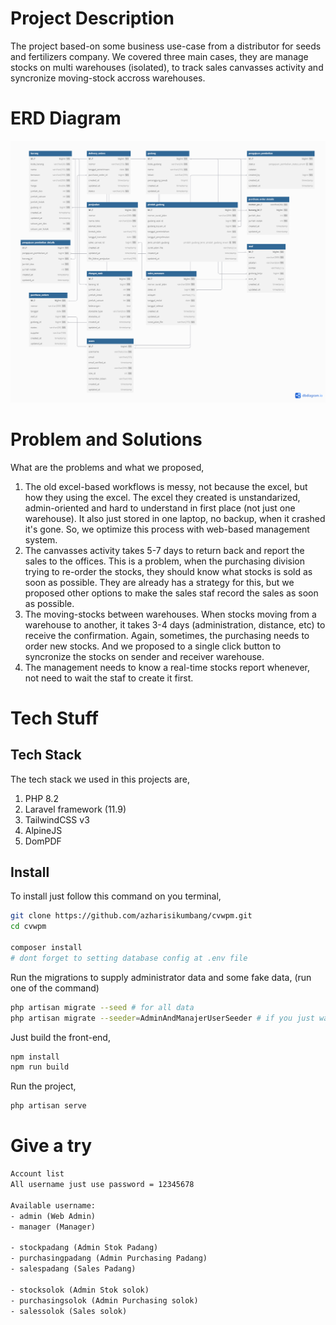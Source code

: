 # Project Description

The project based-on some business use-case from a distributor for seeds and fertilizers company. We covered three main cases, they are manage stocks on multi warehouses (isolated), to track sales canvasses activity and syncronize moving-stock accross warehouses.

# ERD Diagram

![Erd Diagram](/erd.png)

# Problem and Solutions

What are the problems and what we proposed,

1. The old excel-based workflows is messy, not because the excel, but how they using the excel. The excel they created is unstandarized, admin-oriented and hard to understand in first place (not just one warehouse). It also just stored in one laptop, no backup, when it crashed it's gone. So, we optimize this process with web-based management system.
2. The canvasses activity takes 5-7 days to return back and report the sales to the offices. This is a problem, when the purchasing division trying to re-order the stocks, they should know what stocks is sold as soon as possible. They are already has a strategy for this, but we proposed other options to make the sales staf record the sales as soon as possible.
3. The moving-stocks between warehouses. When stocks moving from a warehouse to another, it takes 3-4 days (administration, distance, etc) to receive the confirmation. Again, sometimes, the purchasing needs to order new stocks. And we proposed to a single click button to syncronize the stocks on sender and receiver warehouse.
4. The management needs to know a real-time stocks report whenever, not need to wait the staf to create it first.

# Tech Stuff

## Tech Stack

The tech stack we used in this projects are,

1. PHP 8.2
2. Laravel framework (11.9)
3. TailwindCSS v3
4. AlpineJS
5. DomPDF

## Install

To install just follow this command on you terminal,

```bash
git clone https://github.com/azharisikumbang/cvwpm.git
cd cvwpm

composer install
# dont forget to setting database config at .env file
```

Run the migrations to supply administrator data and some fake data, (run one of the command)

```bash
php artisan migrate --seed # for all data
php artisan migrate --seeder=AdminAndManajerUserSeeder # if you just want admin and manager user, not all fake data
```

Just build the front-end,

```bash
npm install
npm run build
```

Run the project,

```bash
php artisan serve
```

# Give a try

```txt
Account list
All username just use password = 12345678

Available username:
- admin (Web Admin)
- manager (Manager)

- stockpadang (Admin Stok Padang)
- purchasingpadang (Admin Purchasing Padang)
- salespadang (Sales Padang)

- stocksolok (Admin Stok solok)
- purchasingsolok (Admin Purchasing solok)
- salessolok (Sales solok)
```
